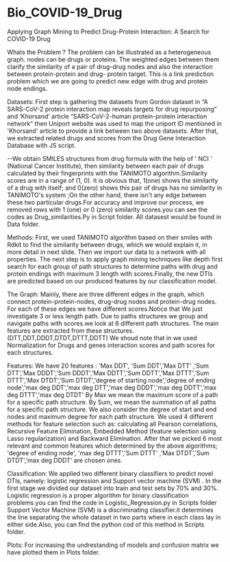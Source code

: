 # Bio_COVID-19_Drug
Applying Graph Mining to Predict Drug-Protein Interaction: A Search for COVID-19 Drug


Whats the Problem ?
The problem can be illustrated as a heterogeneous graph. nodes can be drugs or proteins. The weighted edges between them clarify the similarity of a pair of drug-drug nodes and also the interaction between protein-protein and drug- protein target.
This is a link prediction problem which we are going to predict new edge with drug and protein node endings.  

Datasets:
First step is gathering the datasets from Gordon dataset in “A SARS-CoV-2 protein interaction map reveals targets for drug repurposing” and ‘Khorsand’ article “SARS-CoV-2-human protein-protein interaction network” then Uniport website was used to map the uniport ID mentioned in 'Khorsand' article to provide a link between two above datasets.
After that, we extracted related drugs and scores from the Drug Gene Interaction Database with JS script.

--We obtain SMILES structures from drug formula with the help of ' NCI ' (National Cancer Institute), then similarity between each pair of drugs calculated by their fingerprints with the TANIMOTO algorithm.Similarity scores are in a range of (1, 0). It is obvious that, 1(one) shows the similarity of a drug with itself;   and 0(zero) shows this pair of drugs has no similarity in TANIMOTO's system ;On the other hand, there isn't any edge between these two particular drugs.For accuracy and improve our process, we removed rows with 1 (one) or 0 (zero) similarity scores.you can see the codes as Drug_similarities.Py in Script folder.
All datasest would be found in Data folder.


Methods:
First, we used TANIMOTO algorithm based on their smiles with Rdkit to find the similarity between drugs, which we would explain it, in more detail in next slide. 
Then we import our data to a network with all properties.
The next step is to apply graph mining techniques like depth first search for each group of path structures to determine paths with drug and protein endings with maximum 3 length with scores.Finally, the new DTIs are predicted based on our produced features by our classification model.

The Graph:
Mainly, there are three different edges in the graph, which connect protein-protein-nodes, drug-drug nodes and protein-drug nodes. For each of these edges we have different scores.Notice that We just investigate 3 or less length path.  Due to paths structures we group and navigate paths with scores.we look at 6 different path structures. The main features are extracted from these structures. (DTT,DDT,DDDT,DTDT,DTTT,DDTT)
We shoud note that in we used Normalization for Drugs and genes interaction scores and path scores for each structures.

Features:
We have 20 features : 'Max DDT', 'Sum DDT','Max DTT' ,'Sum DTT','Max DDDT','Sum DDDT','Max DDTT','Sum DDTT','Max DTTT','Sum DTTT','Max DTDT','Sum DTDT','degree of starting node','degree of ending node','max deg DDT','max deg DTT','max deg DDDT','max deg DDTT','max deg DTTT','max deg DTDT'
By Max we mean the maximum score of a path for a specific path structure.
By Sum, we mean the summation of all paths for a specific path structure.
We also consider the degree of  start and end nodes and maximum degree for each path structure.
We used 4 different methods for feature selection such as: calculating all Pearson correlations, Recursive Feature Elimination, Embedded Method (feature selection using Lasso regularization) and  Backward Elimination.
After that we picked 6 most relevant and common features which determined by the above algorithms; 'degree of ending node', 'max deg DTTT','Sum DTTT' ,'Max DTDT','Sum DTDT','max deg DDDT' are chosen ones.

Classification:
We applied two different binary classifiers to predict novel DTIs, namely: logistic regression and Support vector machine (SVM) . In the first stage we divided our dataset into train and test sets by 70% and 30%.
Logistic regression is a proper algorithm for binary classification problems.you can find the code in Logistic_Regression.py in Scripts folder
Support Vector Machine (SVM) is a discriminating classifier.it determines the line separating the whole dataset in two parts where in each class lay in either side.Also, you can find the python cod of this method in Scripts folder.

Plots:
For increasing the undrestanding of models and confusion matrix we have plotted them in Plots folder.

